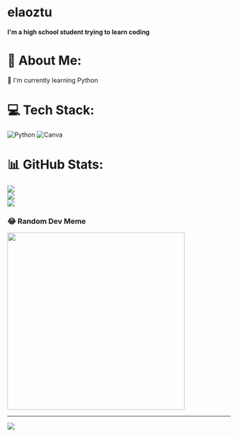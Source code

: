 # elaoztu

**I'm a high school student trying to learn coding**
# 💫 About Me:
🥥 I'm currently learning Python <br>


# 💻 Tech Stack:
![Python](https://img.shields.io/badge/python-3670A0?style=for-the-badge&logo=python&logoColor=ffdd54) ![Canva](https://img.shields.io/badge/Canva-%2300C4CC.svg?style=for-the-badge&logo=Canva&logoColor=white)
# 📊 GitHub Stats:
![](https://github-readme-stats.vercel.app/api?username=elaoztu&theme=dark&hide_border=false&include_all_commits=false&count_private=false)<br/>
![](https://github-readme-streak-stats.herokuapp.com/?user=elaoztu&theme=dark&hide_border=false)<br/>
![](https://github-readme-stats.vercel.app/api/top-langs/?username=elaoztu&theme=dark&hide_border=false&include_all_commits=false&count_private=false&layout=compact)

### 😂 Random Dev Meme
<img src='https://memer-new.vercel.app/' style="height: 400px;"/>

---
[![](https://visitcount.itsvg.in/api?id=elaoztu&icon=0&color=5)](https://visitcount.itsvg.in)

<!-- Proudly created with GPRM ( https://gprm.itsvg.in ) -->
